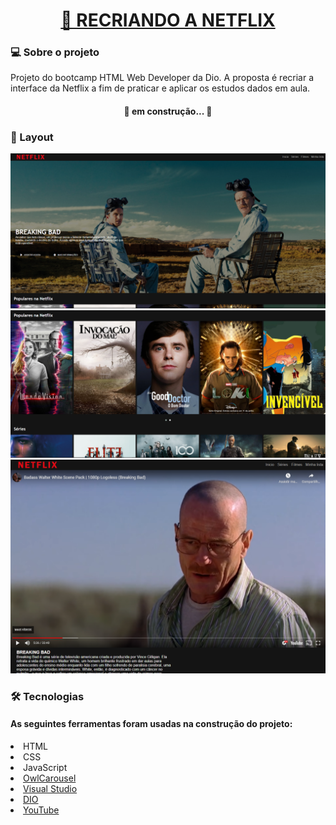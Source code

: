 <h1 align="center">
    <a href="index.html">🔗 RECRIANDO A NETFLIX </a>
</h1>

<h3>💻 Sobre o projeto</h3>

Projeto do bootcamp HTML Web Developer da Dio. A proposta é recriar a interface da Netflix
a fim de praticar e aplicar os estudos dados em aula.

<h4 align="center"> 
    🚧  em construção... 🚧
</h4>

<h3>🎨 Layout </h3>

<img src="img/Layout1.png" alt=""></img>
<img src="img/Layout2.png" alt=""></img>
<img src="img/Layout 3.png" alt=""></img>

### 🛠 Tecnologias

#### As seguintes ferramentas foram usadas na construção do projeto:

<li> HTML </li>
<li> CSS </li>
<li> JavaScript </li>
<li> <a href="https://owlcarousel2.github.io/OwlCarousel2/"> OwlCarousel </a> </li>
<li> <a href="https://visualstudio.microsoft.com/pt-br/"> Visual Studio </a> </li>
<li> <a href="https://web.digitalinnovation.one/home"> DIO </a> </li>
<li> <a href="https://www.youtube.com/"> YouTube </a> </li>

